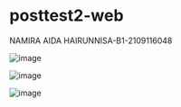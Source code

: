 # posttest2-web
NAMIRA AIDA HAIRUNNISA-B1-2109116048

![image](https://user-images.githubusercontent.com/119801869/227739212-419023a7-d04a-4963-9dd8-81454981c12b.png)

![image](https://user-images.githubusercontent.com/119801869/227740344-48fad66f-19f4-4f8f-aeb0-87564c67f681.png)

![image](https://user-images.githubusercontent.com/119801869/227740368-d8190c19-62f9-4b1a-bfe9-653864f45c22.png)

